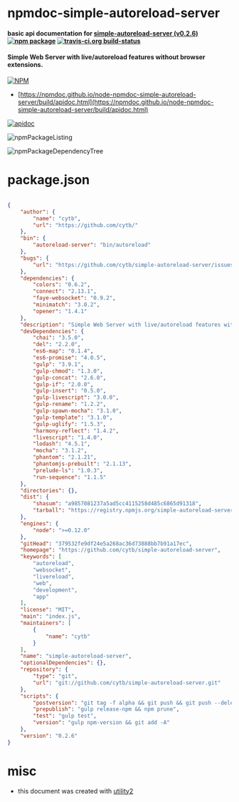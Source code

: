 # npmdoc-simple-autoreload-server

#### basic api documentation for  [simple-autoreload-server (v0.2.6)](https://github.com/cytb/simple-autoreload-server)  [![npm package](https://img.shields.io/npm/v/npmdoc-simple-autoreload-server.svg?style=flat-square)](https://www.npmjs.org/package/npmdoc-simple-autoreload-server) [![travis-ci.org build-status](https://api.travis-ci.org/npmdoc/node-npmdoc-simple-autoreload-server.svg)](https://travis-ci.org/npmdoc/node-npmdoc-simple-autoreload-server)

#### Simple Web Server with live/autoreload features without browser extensions.

[![NPM](https://nodei.co/npm/simple-autoreload-server.png?downloads=true&downloadRank=true&stars=true)](https://www.npmjs.com/package/simple-autoreload-server)

- [https://npmdoc.github.io/node-npmdoc-simple-autoreload-server/build/apidoc.html](https://npmdoc.github.io/node-npmdoc-simple-autoreload-server/build/apidoc.html)

[![apidoc](https://npmdoc.github.io/node-npmdoc-simple-autoreload-server/build/screenCapture.buildCi.browser.%252Ftmp%252Fbuild%252Fapidoc.html.png)](https://npmdoc.github.io/node-npmdoc-simple-autoreload-server/build/apidoc.html)

![npmPackageListing](https://npmdoc.github.io/node-npmdoc-simple-autoreload-server/build/screenCapture.npmPackageListing.svg)

![npmPackageDependencyTree](https://npmdoc.github.io/node-npmdoc-simple-autoreload-server/build/screenCapture.npmPackageDependencyTree.svg)



# package.json

```json

{
    "author": {
        "name": "cytb",
        "url": "https://github.com/cytb/"
    },
    "bin": {
        "autoreload-server": "bin/autoreload"
    },
    "bugs": {
        "url": "https://github.com/cytb/simple-autoreload-server/issues"
    },
    "dependencies": {
        "colors": "0.6.2",
        "connect": "2.13.1",
        "faye-websocket": "0.9.2",
        "minimatch": "3.0.2",
        "opener": "1.4.1"
    },
    "description": "Simple Web Server with live/autoreload features without browser extensions.",
    "devDependencies": {
        "chai": "3.5.0",
        "del": "2.2.0",
        "es6-map": "0.1.4",
        "es6-promise": "4.0.5",
        "gulp": "3.9.1",
        "gulp-chmod": "1.3.0",
        "gulp-concat": "2.6.0",
        "gulp-if": "2.0.0",
        "gulp-insert": "0.5.0",
        "gulp-livescript": "3.0.0",
        "gulp-rename": "1.2.2",
        "gulp-spawn-mocha": "3.1.0",
        "gulp-template": "3.1.0",
        "gulp-uglify": "1.5.3",
        "harmony-reflect": "1.4.2",
        "livescript": "1.4.0",
        "lodash": "4.5.1",
        "mocha": "3.1.2",
        "phantom": "2.1.21",
        "phantomjs-prebuilt": "2.1.13",
        "prelude-ls": "1.0.3",
        "run-sequence": "1.1.5"
    },
    "directories": {},
    "dist": {
        "shasum": "a9857081237a5ad5cc4115258d485c6865d91318",
        "tarball": "https://registry.npmjs.org/simple-autoreload-server/-/simple-autoreload-server-0.2.6.tgz"
    },
    "engines": {
        "node": ">=0.12.0"
    },
    "gitHead": "379532fe9df24e5a268ac36d73888bb7b91a17ec",
    "homepage": "https://github.com/cytb/simple-autoreload-server",
    "keywords": [
        "autoreload",
        "websocket",
        "livereload",
        "web",
        "development",
        "app"
    ],
    "license": "MIT",
    "main": "index.js",
    "maintainers": [
        {
            "name": "cytb"
        }
    ],
    "name": "simple-autoreload-server",
    "optionalDependencies": {},
    "repository": {
        "type": "git",
        "url": "git://github.com/cytb/simple-autoreload-server.git"
    },
    "scripts": {
        "postversion": "git tag -f alpha && git push && git push --delete origin alpha && git push --tags",
        "prepublish": "gulp release-npm && npm prune",
        "test": "gulp test",
        "version": "gulp npm-version && git add -A"
    },
    "version": "0.2.6"
}
```



# misc
- this document was created with [utility2](https://github.com/kaizhu256/node-utility2)
